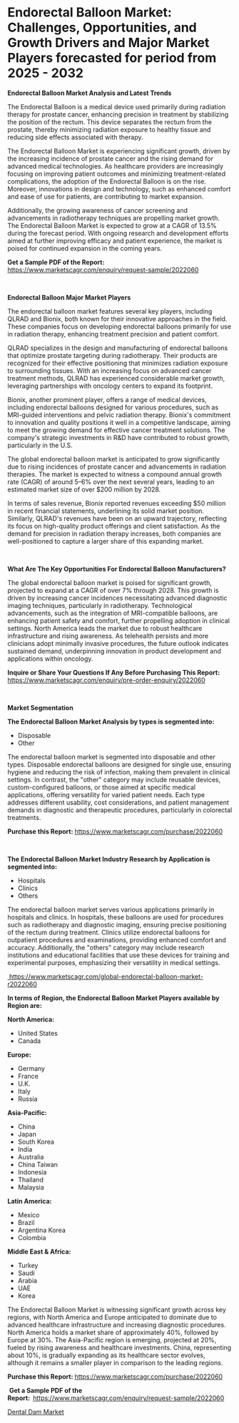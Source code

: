 <p><h1>Endorectal Balloon Market: Challenges, Opportunities, and Growth Drivers and Major Market Players forecasted for period from 2025 - 2032</h1></p><p><strong>Endorectal Balloon Market Analysis and Latest Trends</strong></p>
<p><p>The Endorectal Balloon is a medical device used primarily during radiation therapy for prostate cancer, enhancing precision in treatment by stabilizing the position of the rectum. This device separates the rectum from the prostate, thereby minimizing radiation exposure to healthy tissue and reducing side effects associated with therapy.</p><p>The Endorectal Balloon Market is experiencing significant growth, driven by the increasing incidence of prostate cancer and the rising demand for advanced medical technologies. As healthcare providers are increasingly focusing on improving patient outcomes and minimizing treatment-related complications, the adoption of the Endorectal Balloon is on the rise. Moreover, innovations in design and technology, such as enhanced comfort and ease of use for patients, are contributing to market expansion.</p><p>Additionally, the growing awareness of cancer screening and advancements in radiotherapy techniques are propelling market growth. The Endorectal Balloon Market is expected to grow at a CAGR of 13.5% during the forecast period. With ongoing research and development efforts aimed at further improving efficacy and patient experience, the market is poised for continued expansion in the coming years.</p></p>
<p><strong>Get a Sample PDF of the Report:&nbsp;</strong> <a href="https://www.marketscagr.com/enquiry/request-sample/2022060?utm_campaign=2999&utm_medium=2&utm_source=Github&utm_content=ia&utm_term=04032025&utm_id=endorectal-balloon">https://www.marketscagr.com/enquiry/request-sample/2022060</a></p>
<p>&nbsp;</p>
<p><strong>Endorectal Balloon Major Market Players</strong></p>
<p><p>The endorectal balloon market features several key players, including QLRAD and Bionix, both known for their innovative approaches in the field. These companies focus on developing endorectal balloons primarily for use in radiation therapy, enhancing treatment precision and patient comfort.</p><p>QLRAD specializes in the design and manufacturing of endorectal balloons that optimize prostate targeting during radiotherapy. Their products are recognized for their effective positioning that minimizes radiation exposure to surrounding tissues. With an increasing focus on advanced cancer treatment methods, QLRAD has experienced considerable market growth, leveraging partnerships with oncology centers to expand its footprint.</p><p>Bionix, another prominent player, offers a range of medical devices, including endorectal balloons designed for various procedures, such as MRI-guided interventions and pelvic radiation therapy. Bionix's commitment to innovation and quality positions it well in a competitive landscape, aiming to meet the growing demand for effective cancer treatment solutions. The company's strategic investments in R&D have contributed to robust growth, particularly in the U.S.</p><p>The global endorectal balloon market is anticipated to grow significantly due to rising incidences of prostate cancer and advancements in radiation therapies. The market is expected to witness a compound annual growth rate (CAGR) of around 5–6% over the next several years, leading to an estimated market size of over $200 million by 2028.</p><p>In terms of sales revenue, Bionix reported revenues exceeding $50 million in recent financial statements, underlining its solid market position. Similarly, QLRAD's revenues have been on an upward trajectory, reflecting its focus on high-quality product offerings and client satisfaction. As the demand for precision in radiation therapy increases, both companies are well-positioned to capture a larger share of this expanding market.</p></p>
<p>&nbsp;</p>
<p><strong>What Are The Key Opportunities For Endorectal Balloon Manufacturers?</strong></p>
<p><p>The global endorectal balloon market is poised for significant growth, projected to expand at a CAGR of over 7% through 2028. This growth is driven by increasing cancer incidences necessitating advanced diagnostic imaging techniques, particularly in radiotherapy. Technological advancements, such as the integration of MRI-compatible balloons, are enhancing patient safety and comfort, further propelling adoption in clinical settings. North America leads the market due to robust healthcare infrastructure and rising awareness. As telehealth persists and more clinicians adopt minimally invasive procedures, the future outlook indicates sustained demand, underpinning innovation in product development and applications within oncology.</p></p>
<p><strong>Inquire or Share Your Questions If Any Before Purchasing This Report:</strong> <a href="https://www.marketscagr.com/enquiry/pre-order-enquiry/2022060?utm_campaign=2999&utm_medium=2&utm_source=Github&utm_content=ia&utm_term=04032025&utm_id=endorectal-balloon">https://www.marketscagr.com/enquiry/pre-order-enquiry/2022060</a></p>
<p>&nbsp;</p>
<p><strong>Market Segmentation</strong></p>
<p><strong>The Endorectal Balloon Market Analysis by types is segmented into:</strong></p>
<p><ul><li>Disposable</li><li>Other</li></ul></p>
<p><p>The endorectal balloon market is segmented into disposable and other types. Disposable endorectal balloons are designed for single use, ensuring hygiene and reducing the risk of infection, making them prevalent in clinical settings. In contrast, the "other" category may include reusable devices, custom-configured balloons, or those aimed at specific medical applications, offering versatility for varied patient needs. Each type addresses different usability, cost considerations, and patient management demands in diagnostic and therapeutic procedures, particularly in colorectal treatments.</p></p>
<p><strong>Purchase this Report:&nbsp;</strong><a href="https://www.marketscagr.com/purchase/2022060?utm_campaign=2999&utm_medium=2&utm_source=Github&utm_content=ia&utm_term=04032025&utm_id=endorectal-balloon">https://www.marketscagr.com/purchase/2022060</a></p>
<p>&nbsp;</p>
<p><strong>The Endorectal Balloon Market Industry Research by Application is segmented into:</strong></p>
<p><ul><li>Hospitals</li><li>Clinics</li><li>Others</li></ul></p>
<p><p>The endorectal balloon market serves various applications primarily in hospitals and clinics. In hospitals, these balloons are used for procedures such as radiotherapy and diagnostic imaging, ensuring precise positioning of the rectum during treatment. Clinics utilize endorectal balloons for outpatient procedures and examinations, providing enhanced comfort and accuracy. Additionally, the "others" category may include research institutions and educational facilities that use these devices for training and experimental purposes, emphasizing their versatility in medical settings.</p></p>
<p><a href="https://www.marketscagr.com/global-endorectal-balloon-market-r2022060?utm_campaign=2999&utm_medium=2&utm_source=Github&utm_content=ia&utm_term=04032025&utm_id=endorectal-balloon">&nbsp;https://www.marketscagr.com/global-endorectal-balloon-market-r2022060</a></p>
<p><strong>In terms of Region, the Endorectal Balloon Market Players available by Region are:</strong></p>
<p>
    <p> <strong> North America: </strong>
        <ul>
            <li>United States</li>
            <li>Canada</li>
        </ul>
        </p> 
    <p> <strong> Europe: </strong>
        <ul>
            <li>Germany</li>
            <li>France</li>
            <li>U.K.</li>
            <li>Italy</li>
            <li>Russia</li>
        </ul>
        </p> 
    <p> <strong> Asia-Pacific: </strong>
        <ul>
            <li>China</li>
            <li>Japan</li>
            <li>South Korea</li>
            <li>India</li>
            <li>Australia</li>
            <li>China Taiwan</li>
            <li>Indonesia</li>
            <li>Thailand</li>
            <li>Malaysia</li>
        </ul>
        </p> 
    <p> <strong> Latin America: </strong>
        <ul>
            <li>Mexico</li>
            <li>Brazil</li>
            <li>Argentina Korea</li>
            <li>Colombia</li>
        </ul>
        </p> 
    <p> <strong> Middle East & Africa: </strong>
        <ul>
            <li>Turkey</li>
            <li>Saudi</li>
            <li>Arabia</li>
            <li>UAE</li>
            <li>Korea</li>
        </ul>
    </p>
    </p>
<p><p>The Endorectal Balloon Market is witnessing significant growth across key regions, with North America and Europe anticipated to dominate due to advanced healthcare infrastructure and increasing diagnostic procedures. North America holds a market share of approximately 40%, followed by Europe at 30%. The Asia-Pacific region is emerging, projected at 20%, fueled by rising awareness and healthcare investments. China, representing about 10%, is gradually expanding as its healthcare sector evolves, although it remains a smaller player in comparison to the leading regions.</p></p>
<p><strong>Purchase this Report: </strong><a href="https://www.marketscagr.com/purchase/2022060?utm_campaign=2999&utm_medium=2&utm_source=Github&utm_content=ia&utm_term=04032025&utm_id=endorectal-balloon">https://www.marketscagr.com/purchase/2022060</a></p>
<p>&nbsp;<strong>Get a Sample PDF of the Report:&nbsp;&nbsp;</strong><a href="https://www.marketscagr.com/enquiry/request-sample/2022060?utm_campaign=2999&utm_medium=2&utm_source=Github&utm_content=ia&utm_term=04032025&utm_id=endorectal-balloon">https://www.marketscagr.com/enquiry/request-sample/2022060</a></p>
<p><strong></strong></p>
<p><p><a href="https://github.com/miottaredlin79/Market-Research-Report-List-1/blob/main/dental-dam-market.md?utm_campaign=2999&utm_medium=2&utm_source=Github&utm_content=ia&utm_term=04032025&utm_id=endorectal-balloon">Dental Dam Market</a></p></p>